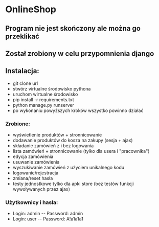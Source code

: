# OnlineShop

## Program nie jest skończony ale można go przeklikać
## Został zrobiony w celu przypomnienia django

## Instalacja:
- git clone url
- stwórz virtualne środowisko pythona
- uruchom wirtualne środowisko
- pip install -r requirements.txt
- python manage.py runserver
- po wykonaniu powyższych kroków wszystko powinno działać

### Zrobione:
- wyświetlenie produktów + stronnicowanie
- dodawanie produktów do kosza na zakupy (sesja + ajax)
- składanie zamówień z i bez logowania
- lista zamówień + stronnicowanie (tylko dla usera i "pracownika")
- edycja zamówienia
- usuwanie zamówienia
- wyszukiwanie zamówień z użyciem unikalnego kodu
- logowanie/rejestracja
- zmiana/reset hasła
- testy jednostkowe tylko dla apki store (bez testów funkcji wywoływanych przez ajax)

### Użytkownicy i hasła:
- Login: admin -- Password: admin
- Login: user  -- Password: A!a1a1a1
